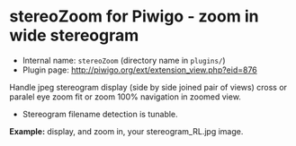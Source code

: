 # stereoZoom for Piwigo - zoom in wide stereogram

* Internal name: `stereoZoom` (directory name in `plugins/`)
* Plugin page: http://piwigo.org/ext/extension_view.php?eid=876

Handle jpeg stereogram display (side by side joined pair of views)
cross or paralel eye
zoom fit or zoom 100%
navigation in zoomed view.
* Stereogram filename detection is tunable. 

**Example:** display, and zoom in, your stereogram_RL.jpg image.
